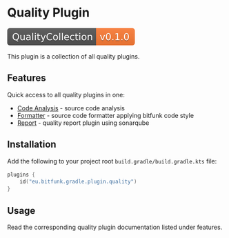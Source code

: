 # Quality Plugin

[![QualityCollection](../../docs/assets/images/badge-release-quality-collection.svg)](https://central.sonatype.dev/namespace/eu.bitfunk.gradle.plugin.quality)

This plugin is a collection of all quality plugins.

## Features

Quick access to all quality plugins in one:

- [Code Analysis](../../docs/src/plugins/quality/code-analysis/index.md) - source code analysis
- [Formatter](../../docs/src/plugins/quality/formatter/index.md) - source code formatter applying bitfunk code style
- [Report](../../docs/src/plugins/quality/report/index.md) - quality report plugin using sonarqube

## Installation

Add the following to your project root `build.gradle/build.gradle.kts` file:

```kotlin
plugins {
    id("eu.bitfunk.gradle.plugin.quality")
}
```

## Usage

Read the corresponding quality plugin documentation listed under features.
